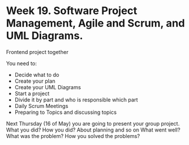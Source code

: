 # Week 19. Software Project Management, Agile and Scrum, and UML Diagrams. 
  
Frontend project together
  
You need to:   
- Decide what to do 
- Create your plan 
- Create your UML Diagrams 
- Start a project 
- Divide it by part and who is responsible which part 
- Daily Scrum Meetings 
- Preparing to Topics and discussing topics 

Next Thursday (16 of May) you are going to present your group project. What you did? How you did? About planning and so on 
What went well? 
What was the problem? How you solved the problems? 
